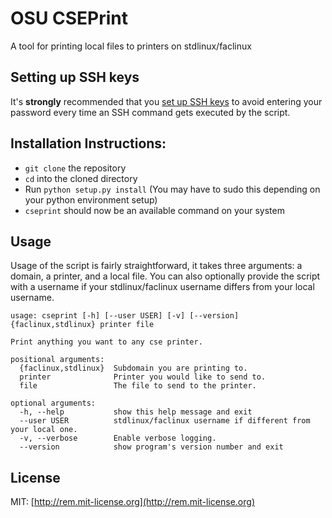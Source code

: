 # OSU CSEPrint
A tool for printing local files to printers on stdlinux/faclinux

## Setting up SSH keys
It's **strongly** recommended that you [set up SSH keys](https://www.digitalocean.com/community/tutorials/how-to-set-up-ssh-keys--2) to avoid entering your password every time an SSH command gets executed by the script.

## Installation Instructions:
* `git clone` the repository
* `cd` into the cloned directory
* Run `python setup.py install` (You may have to sudo this depending on your python environment setup)
* `cseprint` should now be an available command on your system

## Usage
Usage of the script is fairly straightforward, it takes three arguments: a domain, a printer, and a local file.  You can also optionally provide the script with a username if your stdlinux/faclinux username differs from your local username.
```
usage: cseprint [-h] [--user USER] [-v] [--version] {faclinux,stdlinux} printer file

Print anything you want to any cse printer.

positional arguments:
  {faclinux,stdlinux}  Subdomain you are printing to.
  printer              Printer you would like to send to.
  file                 The file to send to the printer.

optional arguments:
  -h, --help           show this help message and exit
  --user USER          stdlinux/faclinux username if different from your local one.
  -v, --verbose        Enable verbose logging.
  --version            show program's version number and exit
```

## License
MIT: [http://rem.mit-license.org](http://rem.mit-license.org)
